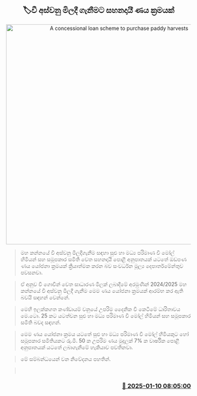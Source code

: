 <p align='center'><b><h2 align='center' title='A concessional loan scheme to purchase paddy harvests'>🏷වී අස්වනු මිලදී ගැනීමට සහනදායී ණය ක්‍රමයක්</h2></b></p>
<p align='center'><img src='https://helakuru.sgp1.cdn.digitaloceanspaces.com/esana/images/lib/1000.jpg' width='600' alt='A concessional loan scheme to purchase paddy harvests'></p>

> මහ කන්නයේ වී අස්වනු මිලදීගැනීම සඳහා සුළු හා මධ්‍ය පරිමාණ වී මෝල් හිමියන් සහ සමූපකාර සමිති වෙත සහනදායී පොළී අනුපාතයක් යටතේ ඔඩපණ ණය යෝජනා ක්‍රමයක් ක්‍රියාත්මක කරන බව සංවර්ධන මූල්‍ය දෙපාර්තමේන්තුව පවසනවා.

> ඒ අනුව වී ගොවීන් වෙත සාධාරණ මිලක් ලබාදීමේ අරමුණින් 2024/2025 මහ කන්නයේ වී අස්වනු මිලදී ගැනීම මෙම ණය යෝජනා ක්‍රමයක් ආරම්භ කර ඇති බවයි සඳහන් වෙන්නේ.

> මෙහි ඉලක්කගත කණ්ඩායම් වනුයේ උපරිම දෛනික වී කෙටීමේ ධාරිතාවය මෙ.ටො. 25 කට යටත්වන සුළු හා මධ්‍ය පරිමාණ වී මෝල් හිමියන් සහ සමූපකාර සමිති බවද සඳහන්.

> මෙම ණය යෝජනා ක්‍රමය යටතේ සුළු හා මධ්‍ය පරිමාණ වී මෝල් හිමියකුට හෝ සමූපකාර සමිතියකට රු.මි. 50 ක උපරිම ණය මුදලක් 7% ක වාර්ෂික පොළී අනුපාතයක් යටතේ ලබාගැනීමේ හැකියාව පවතිනවා.

> මේ සම්බන්ධයෙන් වන නිවේදනය පහතින්.

>  



<h3 align='right'><a href='https://www.helakuru.lk/esana/p/106484/'>📅 2025-01-10 08:05:00</a></h3>

